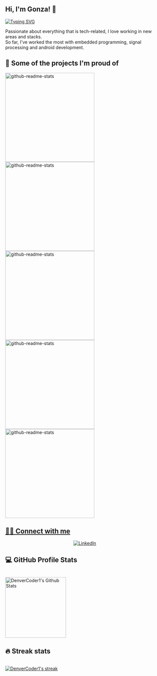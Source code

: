 ## Hi, I'm Gonza! 👋

<!-- Typing SVG by DenverCoder1 - https://github.com/DenverCoder1/readme-typing-svg -->
[![Typing SVG](https://readme-typing-svg.herokuapp.com?lines=Electronics+Engineering+Student;Constantly+seeking+challenges)](https://git.io/typing-svg)

Passionate about everything that is tech-related, I love working in new areas and stacks. \
So far, I've worked the most with embedded programming, signal processing and android development.

## 📕 Some of the projects I'm proud of
<!-- Small repo cards (fork) - https://github.com/DenverCoder1/github-readme-stats -->
<p align="left">
    <a href="https://github.com/Lab-de-microprocesadores-G1/tpf-mp3-player"><img width="282" src="https://denvercoder1-github-readme-stats.vercel.app/api/pin/?username=Lab-de-microprocesadores-G1&repo=tpf-mp3-player&theme=react&bg_color=1F222E&title_color=F85D7F&icon_color=F8D866&hide_border=true&show_icons=false" alt="github-readme-stats"></a>
    <a href="https://github.com/gonzadavidov/food-recognition"><img width="282" src="https://denvercoder1-github-readme-stats.vercel.app/api/pin/?username=gonzadavidov&repo=food-recognition&theme=react&bg_color=1F222E&title_color=F85D7F&icon_color=F8D866&hide_border=true&show_icons=false" alt="github-readme-stats"></a>
    <a href="https://github.com/gonzadavidov/LoRaWAN-Gateway"><img width="282" src="https://denvercoder1-github-readme-stats.vercel.app/api/pin/?username=gonzadavidov&repo=LoRaWAN-Gateway&theme=react&bg_color=1F222E&title_color=F85D7F&icon_color=F8D866&hide_border=true&show_icons=false" alt="github-readme-stats"></a>
    <a href="https://github.com/asp-image-dsp/cyclops"><img width="282" src="https://denvercoder1-github-readme-stats.vercel.app/api/pin/?username=gonzadavidov&repo=Cyclops&theme=react&bg_color=1F222E&title_color=F85D7F&icon_color=F8D866&hide_border=true&show_icons=false" alt="github-readme-stats"></a>
    <a href="https://github.com/gonzadavidov/Catan"><img width="282" src="https://denvercoder1-github-readme-stats.vercel.app/api/pin/?username=gonzadavidov&repo=Catan&theme=react&bg_color=1F222E&title_color=F85D7F&icon_color=F8D866&hide_border=true&show_icons=false" alt="github-readme-stats">
</p>
    

## 🙋‍♂️ Connect with me 
<p align="center">
<a href="https://www.linkedin.com/in/gonzalo-joaquin-davidov-8397051b4/"><img alt="LinkedIn" title="Twitter" src="https://img.shields.io/badge/-LinkedIn-blue?style=for-the-badge&logo=Linkedin&logoColor=white"/></a>
</p>

## 💻 GitHub Profile Stats
\
<a href="https://github.com/anuraghazra/github-readme-stats"><img alt="DenverCoder1's Github Stats" src="https://denvercoder1-github-readme-stats.vercel.app/api/?username=gonzadavidov&show_icons=true&count_private=true&theme=react&hide_border=true&bg_color=1F222E&title_color=F85D7F&icon_color=F8D866" height="192px"/></a>

## 🔥 Streak stats
\
<a href="https://github.com/DenverCoder1/github-readme-streak-stats">
<img title="🔥 Get streak stats for your profile at git.io/streak-stats" alt="DenverCoder1's streak" src="https://github-readme-streak-stats.herokuapp.com/?user=gonzadavidov&theme=monokai-metallian&hide_border=true"/>
</a>


<!-- README inspired mainly in https://github.com/DenverCoder1/DenverCoder1 -->
